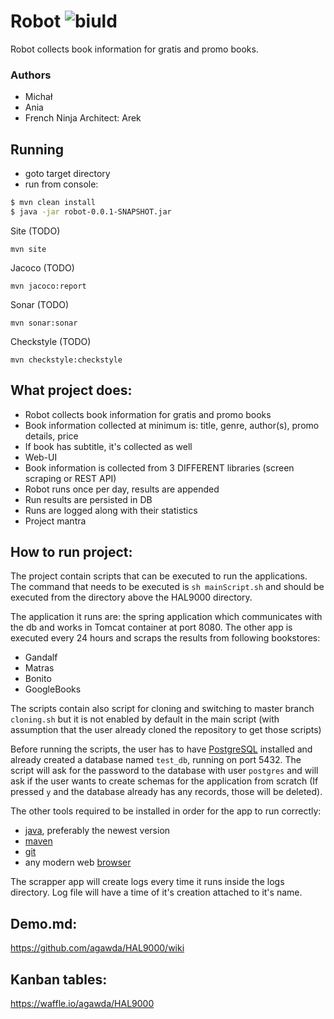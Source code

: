 # Robot ![biuld](https://travis-ci.org/agawda/HAL9000.svg?branch=master)
Robot collects book information for gratis and promo books.

### Authors

 - Michał
 - Ania
 - French Ninja Architect: Arek 
 
## Running

- goto target directory 
- run from console: 

```sh
$ mvn clean install
$ java -jar robot-0.0.1-SNAPSHOT.jar
```

Site (TODO)

``mvn site``

Jacoco (TODO)

``mvn jacoco:report``

Sonar (TODO)

``mvn sonar:sonar``

Checkstyle (TODO)

``mvn checkstyle:checkstyle``

## What project does:
- Robot collects book information for gratis and promo books
- Book information collected at minimum is: title, genre, author(s), promo details, price
- If book has subtitle, it's collected as well
- Web-UI
- Book information is collected from 3 DIFFERENT libraries (screen scraping or REST API)
- Robot runs once per day, results are appended
- Run results are persisted in DB
- Runs are logged along with their statistics 
- Project mantra

## How to run project:
The project contain scripts that can be executed to run the applications. The command that needs to be executed is 
`sh mainScript.sh` and should be executed from the directory above the HAL9000 directory. 

 The application it runs are: the spring application which communicates with the db and works in Tomcat container at
  port 8080. The other app is executed every 24 hours and scraps the results from following bookstores:
- Gandalf
- Matras
- Bonito
- GoogleBooks

The scripts contain also script for cloning and switching to master branch `cloning.sh` but it is not enabled by default 
in the main script (with assumption that the user already cloned the repository to get those scripts)

Before running the scripts, the user has to have [PostgreSQL](https://www.postgresql.org/download/) installed and already
 created a database named `test_db`, running on port 5432.
The script will ask for the password to the database with user `postgres` and will ask if the user wants to create schemas 
for the application from scratch (If pressed `y` and the database already has any records, those will be deleted).

The other tools required to be installed in order for the app to run correctly:
- [java](https://www.java.com/en/download/help/download_options.xml), preferably the newest version
- [maven](https://maven.apache.org/install.html)
- [git](https://git-scm.com/book/en/v2/Getting-Started-Installing-Git)
- any modern web [browser](https://en.wikipedia.org/wiki/List_of_web_browsers)

The scrapper app will create logs every time it runs inside the logs directory. Log file will have a time of it's creation 
attached to it's name.



## Demo.md:
https://github.com/agawda/HAL9000/wiki

## Kanban tables:
https://waffle.io/agawda/HAL9000